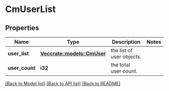 # CmUserList

## Properties

Name | Type | Description | Notes
------------ | ------------- | ------------- | -------------
**user_list** | [**Vec<crate::models::CmUser>**](CMUser.md) | the list of user objects. | 
**user_count** | **i32** | the total user count. | 

[[Back to Model list]](../README.md#documentation-for-models) [[Back to API list]](../README.md#documentation-for-api-endpoints) [[Back to README]](../README.md)


